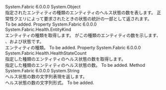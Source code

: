 <Type Name="EntityKindHealthStateCount" FullName="System.Fabric.Health.EntityKindHealthStateCount">
  <TypeSignature Language="C#" Value="public sealed class EntityKindHealthStateCount" />
  <TypeSignature Language="ILAsm" Value=".class public auto ansi sealed beforefieldinit EntityKindHealthStateCount extends System.Object" />
  <TypeSignature Language="DocId" Value="T:System.Fabric.Health.EntityKindHealthStateCount" />
  <TypeSignature Language="VB.NET" Value="Public NotInheritable Class EntityKindHealthStateCount" />
  <TypeSignature Language="F#" Value="type EntityKindHealthStateCount = class" />
  <AssemblyInfo>
    <AssemblyName>System.Fabric</AssemblyName>
    <AssemblyVersion>6.0.0.0</AssemblyVersion>
  </AssemblyInfo>
  <Base>
    <BaseTypeName>System.Object</BaseTypeName>
  </Base>
  <Interfaces />
  <Docs>
    <summary>
      <para>
            指定されたエンティティの種類のエンティティのヘルス状態の数を表します。
            正常性クエリによって要求されたときの状態の統計の一部として返されます。
            </para>
    </summary>
    <remarks>To be added.</remarks>
  </Docs>
  <Members>
    <Member MemberName="EntityKind">
      <MemberSignature Language="C#" Value="public System.Fabric.Health.EntityKind EntityKind { get; }" />
      <MemberSignature Language="ILAsm" Value=".property instance valuetype System.Fabric.Health.EntityKind EntityKind" />
      <MemberSignature Language="DocId" Value="P:System.Fabric.Health.EntityKindHealthStateCount.EntityKind" />
      <MemberSignature Language="VB.NET" Value="Public ReadOnly Property EntityKind As EntityKind" />
      <MemberSignature Language="F#" Value="member this.EntityKind : System.Fabric.Health.EntityKind" Usage="System.Fabric.Health.EntityKindHealthStateCount.EntityKind" />
      <MemberType>Property</MemberType>
      <AssemblyInfo>
        <AssemblyName>System.Fabric</AssemblyName>
        <AssemblyVersion>6.0.0.0</AssemblyVersion>
      </AssemblyInfo>
      <ReturnValue>
        <ReturnType>System.Fabric.Health.EntityKind</ReturnType>
      </ReturnValue>
      <Docs>
        <summary>
            エンティティの種類を取得します。 <see cref="T:System.Fabric.Health.HealthStateCount" />がこの種類のエンティティの数を示します<see cref="F:System.Fabric.Health.HealthState.Ok" />、 <see cref="F:System.Fabric.Health.HealthState.Warning" />、および<see cref="F:System.Fabric.Health.HealthState.Error" />状態です。
            </summary>
        <value>エンティティの種類。</value>
        <remarks>To be added.</remarks>
      </Docs>
    </Member>
    <Member MemberName="HealthStateCount">
      <MemberSignature Language="C#" Value="public System.Fabric.Health.HealthStateCount HealthStateCount { get; }" />
      <MemberSignature Language="ILAsm" Value=".property instance class System.Fabric.Health.HealthStateCount HealthStateCount" />
      <MemberSignature Language="DocId" Value="P:System.Fabric.Health.EntityKindHealthStateCount.HealthStateCount" />
      <MemberSignature Language="VB.NET" Value="Public ReadOnly Property HealthStateCount As HealthStateCount" />
      <MemberSignature Language="F#" Value="member this.HealthStateCount : System.Fabric.Health.HealthStateCount" Usage="System.Fabric.Health.EntityKindHealthStateCount.HealthStateCount" />
      <MemberType>Property</MemberType>
      <AssemblyInfo>
        <AssemblyName>System.Fabric</AssemblyName>
        <AssemblyVersion>6.0.0.0</AssemblyVersion>
      </AssemblyInfo>
      <ReturnValue>
        <ReturnType>System.Fabric.Health.HealthStateCount</ReturnType>
      </ReturnValue>
      <Docs>
        <summary>
            指定した種類のエンティティのヘルス状態の数を取得します。
            </summary>
        <value>指定した種類のエンティティのヘルス状態の数。</value>
        <remarks>To be added.</remarks>
      </Docs>
    </Member>
    <Member MemberName="ToString">
      <MemberSignature Language="C#" Value="public override string ToString ();" />
      <MemberSignature Language="ILAsm" Value=".method public hidebysig virtual instance string ToString() cil managed" />
      <MemberSignature Language="DocId" Value="M:System.Fabric.Health.EntityKindHealthStateCount.ToString" />
      <MemberSignature Language="VB.NET" Value="Public Overrides Function ToString () As String" />
      <MemberSignature Language="F#" Value="override this.ToString : unit -&gt; string" Usage="entityKindHealthStateCount.ToString " />
      <MemberType>Method</MemberType>
      <AssemblyInfo>
        <AssemblyName>System.Fabric</AssemblyName>
        <AssemblyVersion>6.0.0.0</AssemblyVersion>
      </AssemblyInfo>
      <ReturnValue>
        <ReturnType>System.String</ReturnType>
      </ReturnValue>
      <Parameters />
      <Docs>
        <summary>
            ヘルス状態の数の文字列表現を返します。
            </summary>
        <returns>ヘルス状態の数の文字列形式。</returns>
        <remarks>To be added.</remarks>
      </Docs>
    </Member>
  </Members>
</Type>